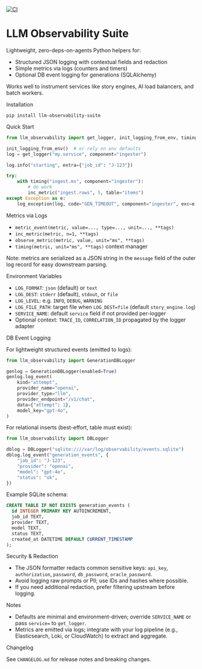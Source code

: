 [![CI](https://github.com/samscarrow/llm-observability-suite/actions/workflows/ci.yml/badge.svg)](https://github.com/samscarrow/llm-observability-suite/actions/workflows/ci.yml)

# LLM Observability Suite

Lightweight, zero-deps-on-agents Python helpers for:

- Structured JSON logging with contextual fields and redaction
- Simple metrics via logs (counters and timers)
- Optional DB event logging for generations (SQLAlchemy)

Works well to instrument services like story engines, AI load balancers, and batch workers.

Installation

```
pip install llm-observability-suite
```

Quick Start

```python
from llm_observability import get_logger, init_logging_from_env, timing, inc_metric, log_exception

init_logging_from_env()  # or rely on env defaults
log = get_logger("my.service", component="ingester")

log.info("starting", extra={"job_id": "J-123"})

try:
    with timing("ingest.ms", component="ingester"):
        # do work
        inc_metric("ingest.rows", 5, table="items")
except Exception as e:
    log_exception(log, code="GEN_TIMEOUT", component="ingester", exc=e, job_id="J-123")
```

Metrics via Logs

- `metric_event(metric, value=..., type=..., unit=..., **tags)`
- `inc_metric(metric, n=1, **tags)`
- `observe_metric(metric, value, unit="ms", **tags)`
- `timing(metric, unit="ms", **tags)` context manager

Note: metrics are serialized as a JSON string in the `message` field of the outer log record for easy downstream parsing.

Environment Variables

- `LOG_FORMAT`: `json` (default) or `text`
- `LOG_DEST`: `stderr` (default), `stdout`, or `file`
- `LOG_LEVEL`: e.g. `INFO`, `DEBUG`, `WARNING`
- `LOG_FILE_PATH`: target file when `LOG_DEST=file` (default `story_engine.log`)
- `SERVICE_NAME`: default `service` field if not provided per-logger
- Optional context: `TRACE_ID`, `CORRELATION_ID` propagated by the logger adapter

DB Event Logging

For lightweight structured events (emitted to logs):

```python
from llm_observability import GenerationDBLogger

genlog = GenerationDBLogger(enabled=True)
genlog.log_event(
    kind="attempt",
    provider_name="openai",
    provider_type="llm",
    provider_endpoint="/v1/chat",
    data={"attempt": 1},
    model_key="gpt-4o",
)
```

For relational inserts (best-effort, table must exist):

```python
from llm_observability import DBLogger

dblog = DBLogger("sqlite:////var/log/observability/events.sqlite")
dblog.log_event("generation_events", {
    "job_id": "J-123",
    "provider": "openai",
    "model": "gpt-4o",
    "status": "ok",
})
```

Example SQLite schema:

```sql
CREATE TABLE IF NOT EXISTS generation_events (
  id INTEGER PRIMARY KEY AUTOINCREMENT,
  job_id TEXT,
  provider TEXT,
  model TEXT,
  status TEXT,
  created_at DATETIME DEFAULT CURRENT_TIMESTAMP
);
```

Security & Redaction

- The JSON formatter redacts common sensitive keys: `api_key`, `authorization`, `password`, `db_password`, `oracle_password`.
- Avoid logging raw prompts or PII; use IDs and hashes where possible.
- If you need additional redaction, prefer filtering upstream before logging.

Notes

- Defaults are minimal and environment-driven; override `SERVICE_NAME` or pass `service=` to `get_logger`.
- Metrics are emitted via logs; integrate with your log pipeline (e.g., Elasticsearch, Loki, or CloudWatch) to extract and aggregate.

Changelog

See `CHANGELOG.md` for release notes and breaking changes.
